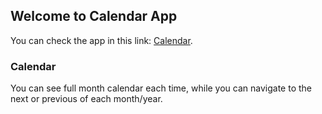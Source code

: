 ## Welcome to Calendar App

You can check the app in this link: [Calendar](https://babudabu.github.io/Calendar/).

### Calendar

You can see full month calendar each time, while you can navigate to the next or previous of each month/year.
